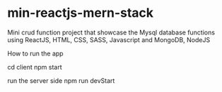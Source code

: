 # min-reactjs-mern-stack
Mini crud function project that showcase the Mysql database functions using ReactJS, HTML, CSS, SASS, Javascript and MongoDB, NodeJS

How to run the app

cd client
npm start

run the server side
npm run devStart
